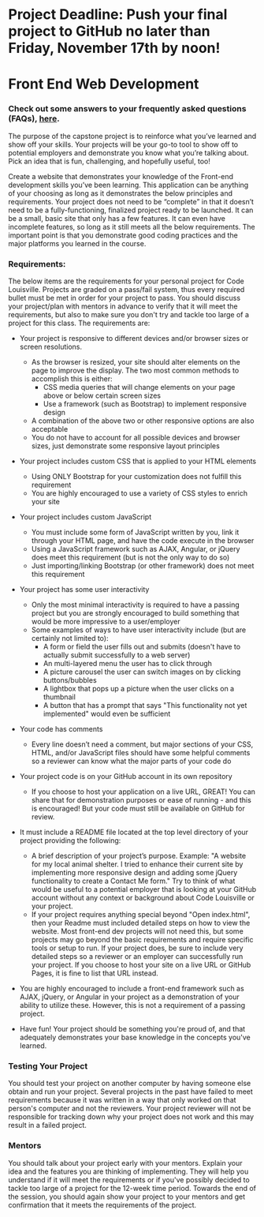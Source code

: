 # Project Deadline: Push your final project to GitHub no later than Friday, November 17th by noon!

# Front End Web Development
### Check out some answers to your frequently asked questions (FAQs), [here](https://docs.google.com/document/d/1qWPpWGjLPv8Qc5XGN-Oz4824Xxhs0O-ATHe8zwGEfDo/edit?usp=sharing).

The purpose of the capstone project is to reinforce what you’ve learned and show off your skills. Your projects will be your go-to tool to show off to potential employers and demonstrate you know what you’re talking about. Pick an idea that is fun, challenging, and hopefully useful, too!

Create a website that demonstrates your knowledge of the Front-end development skills you’ve been learning. This application can be anything of your choosing as long as it demonstrates the below principles and requirements. Your project does not need to be “complete” in that it doesn’t need to be a fully-functioning, finalized project ready to be launched. It can be a small, basic site that only has a few features. It can even have incomplete features, so long as it still meets all the below requirements. The important point is that you demonstrate good coding practices and the major platforms you learned in the course.

### Requirements:
The below items are the requirements for your personal project for Code Louisville.  Projects are graded on a pass/fail system, thus every required bullet must be met in order for your project to pass. You should discuss your project/plan with mentors in advance to verify that it will meet the requirements, but also to make sure you don't try and tackle too large of a project for this class.  The requirements are:

* Your project is responsive to different devices and/or browser sizes or screen resolutions.  
   * As the browser is resized, your site should alter elements on the page to improve the display. The two most common methods to accomplish this is either:
      * CSS media queries that will change elements on your page above or below certain screen sizes
      * Use a framework (such as Bootstrap) to implement responsive design
   * A combination of the above two or other responsive options are also acceptable
   * You do not have to account for all possible devices and browser sizes, just demonstrate some responsive layout principles 

* Your project includes custom CSS that is applied to your HTML elements
   * Using ONLY Bootstrap for your customization does not fulfill this requirement
   * You are highly encouraged to use a variety of CSS styles to enrich your site

* Your project includes custom JavaScript
   * You must include some form of JavaScript written by you, link it through your HTML page, and have the code execute in the browser
   * Using a JavaScript framework such as AJAX, Angular, or jQuery does meet this requirement (but is not the only way to do so)
   * Just importing/linking Bootstrap (or other framework) does not meet this requirement

* Your project has some user interactivity
  * Only the most minimal interactivity is required to have a passing project but you are strongly encouraged to build something that would be more impressive to a user/employer
  * Some examples of ways to have user interactivity include (but are certainly not limited to):
    * A form or field the user fills out and submits (doesn't have to actually submit successfully to a web server)
    * An multi-layered menu the user has to click through
    * A picture carousel the user can switch images on by clicking buttons/bubbles
    * A lightbox that pops up a picture when the user clicks on a thumbnail
    * A button that has a prompt that says "This functionality not yet implemented" would even be sufficient

* Your code has comments
   * Every line doesn’t need a comment, but major sections of your CSS, HTML, and/or JavaScript files should have some helpful comments so a reviewer can know what the major parts of your code do

* Your project code is on your GitHub account in its own repository
   * If you choose to host your application on a live URL, GREAT! You can share that for demonstration purposes or ease of running - and this is encouraged!  But your code must still be available on GitHub for review.

* It must include a README file located at the top level directory of your project providing the following:
   * A brief description of your project’s purpose.  Example: "A website for my local animal shelter.  I tried to enhance their current site by implementing more responsive design and adding some jQuery functionality to create a Contact Me form." Try to think of what would be useful to a potential employer that is looking at your GitHub account without any context or background about Code Louisville or your project.
   * If your project requires anything special beyond "Open index.html", then your Readme must included detailed steps on how to view the website.  Most front-end dev projects will not need this, but  some projects may go beyond the basic requirements and require specific tools or setup to run.  If your project does, be sure to include very detailed steps so a reviewer or an employer can successfully run your project.  If you choose to host your site on a live URL or GitHub Pages, it is fine to list that URL instead.      

* You are highly encouraged to include a front-end framework such as AJAX, jQuery, or Angular in your project as a demonstration of your ability to utilize these.  However, this is not a requirement of a passing project.

* Have fun!  Your project should be something you're proud of, and that adequately demonstrates your base knowledge in the concepts you've learned.

### Testing Your Project
You should test your project on another computer by having someone else obtain and run your project. Several projects in the past have failed to meet requirements because it was written in a way that only worked on that person's computer and not the reviewers. Your project reviewer will not be responsible for tracking down why your project does not work and this may result in a failed project.

### Mentors
You should talk about your project early with your mentors.  Explain your idea and the features you are thinking of implementing.  They will help you understand if it will meet the requirements or if you've possibly decided to tackle too large of a project for the 12-week time period.  Towards the end of the session, you should again show your project to your mentors and get confirmation that it meets the requirements of the project.